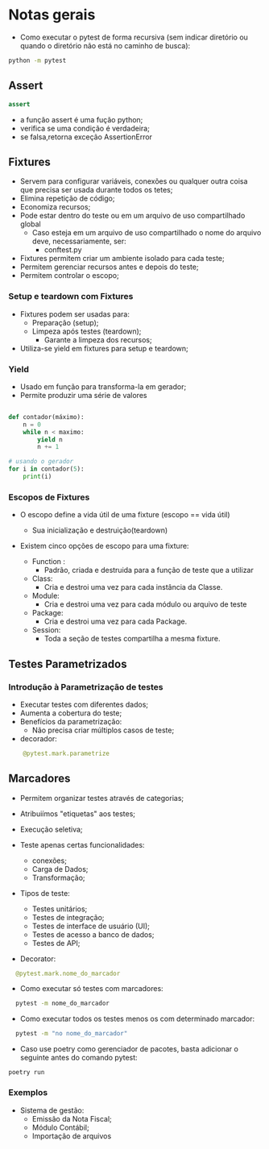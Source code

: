 # Notas gerais

- Como executar o pytest de forma recursiva (sem indicar diretório ou quando o diretório não está no caminho de busca):

```bash
python -m pytest
```

## Assert

```python
assert 
```

- a função assert é uma fução python;
- verifica se uma condição é verdadeira;
- se falsa,retorna exceção AssertionError

## Fixtures

- Servem para configurar variáveis, conexões ou qualquer outra coisa que precisa ser usada durante todos os tetes;
- Elimina repetição de código;
- Economiza recursos;
- Pode estar dentro do teste ou em um arquivo de uso compartilhado global
  - Caso esteja em um arquivo de uso compartilhado o nome do arquivo deve, necessariamente, ser:
    - conftest.py
- Fixtures permitem criar um ambiente isolado para cada teste;
- Permitem gerenciar recursos antes e depois do teste;
- Permitem controlar o escopo;

### Setup e teardown com Fixtures

- Fixtures podem ser usadas para:
  - Preparação (setup);
  - Limpeza após testes (teardown);
    - Garante a limpeza dos recursos;
- Utiliza-se yield em fixtures para setup e teardown;

### Yield

- Usado em função para transforma-la em gerador;
- Permite produzir uma série de valores

```python

def contador(máximo):
    n = 0
    while n < maximo:
        yield n
        n += 1

# usando o gerador
for i in contador(5):
    print(i)
```

### Escopos de Fixtures

- O escopo define a vida útil de uma fixture (escopo == vida útil)
  - Sua inicialização e destruição(teardown)

- Existem cinco opções de escopo para uma fixture:
  - Function :
    - Padrão, criada e destruida para a função de teste que a utilizar
  - Class:
    - Cria e destroi uma vez para cada instância da Classe.
  - Module:
    - Cria e destroi uma vez para cada módulo ou arquivo de teste
  - Package:
    - Cria e destroi uma vez para cada Package.
  - Session:
    - Toda a seção de testes compartilha a mesma fixture.

## Testes Parametrizados

### Introdução à Parametrização de testes

- Executar testes com diferentes dados;
- Aumenta a cobertura do teste;
- Benefícios da parametrização:
  - Não precisa criar múltiplos casos de teste;
- decorador:

```python
    @pytest.mark.parametrize
```

## Marcadores

- Permitem organizar testes através de categorias;
- Atribuiímos "etiquetas" aos testes;
- Execução seletiva;

- Teste apenas certas funcionalidades:
  - conexões;
  - Carga de Dados;
  - Transformação;

- Tipos de teste:
  - Testes unitários;
  - Testes de integração;
  - Testes de interface de usuário (UI);
  - Testes de acesso a banco de dados;
  - Testes de API;

- Decorator:

```python
  @pytest.mark.nome_do_marcador
```

- Como executar só testes com marcadores:

```bash
  pytest -m nome_do_marcador
```

- Como executar todos os testes menos os com determinado marcador:

```bash
  pytest -m "no nome_do_marcador"
```

- Caso use poetry como gerenciador de pacotes, basta adicionar o seguinte antes do comando pytest:

```shell
poetry run 
```

### Exemplos

- Sistema de gestão:
  - Emissão da Nota Fiscal;
  - Módulo Contábil;
  - Importação de arquivos
